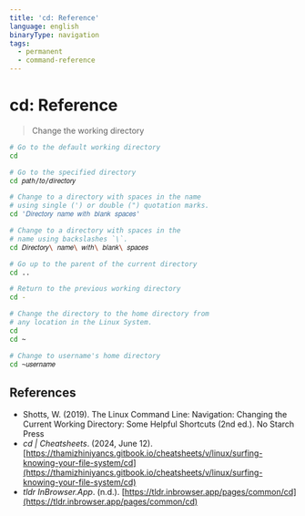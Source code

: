 ```yaml
---
title: 'cd: Reference'
language: english
binaryType: navigation
tags:
  - permanent
  - command-reference
---
```


# cd: Reference

> Change the working directory

```bash
# Go to the default working directory
cd

# Go to the specified directory
cd 𝑝𝑎𝑡ℎ/𝑡𝑜/𝑑𝑖𝑟𝑒𝑐𝑡𝑜𝑟𝑦

# Change to a directory with spaces in the name
# using single (') or double (") quotation marks.
cd '𝐷𝑖𝑟𝑒𝑐𝑡𝑜𝑟𝑦 𝑛𝑎𝑚𝑒 𝑤𝑖𝑡ℎ 𝑏𝑙𝑎𝑛𝑘 𝑠𝑝𝑎𝑐𝑒𝑠'

# Change to a directory with spaces in the
# name using backslashes `\`.
cd 𝐷𝑖𝑟𝑒𝑐𝑡𝑜𝑟𝑦\ 𝑛𝑎𝑚𝑒\ 𝑤𝑖𝑡ℎ\ 𝑏𝑙𝑎𝑛𝑘\ 𝑠𝑝𝑎𝑐𝑒𝑠

# Go up to the parent of the current directory
cd ..

# Return to the previous working directory
cd -

# Change the directory to the home directory from
# any location in the Linux System.
cd
cd ~

# Change to username's home directory
cd ~𝑢𝑠𝑒𝑟𝑛𝑎𝑚𝑒
```

## References

- Shotts, W. (2019). <span class="reference-title">The Linux Command Line: Navigation: Changing the Current Working Directory: Some Helpful Shortcuts (2nd ed.)</span>. No Starch Press
- _cd | Cheatsheets_. (2024, June 12). [https://thamizhiniyancs.gitbook.io/cheatsheets/v/linux/surfing-knowing-your-file-system/cd](https://thamizhiniyancs.gitbook.io/cheatsheets/v/linux/surfing-knowing-your-file-system/cd)
- _tldr InBrowser.App_. (n.d.). [https://tldr.inbrowser.app/pages/common/cd](https://tldr.inbrowser.app/pages/common/cd)

